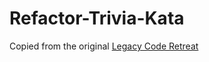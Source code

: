 # Refactor-Trivia-Kata
Copied from the original [Legacy Code Retreat](https://github.com/jbrains/trivia)
